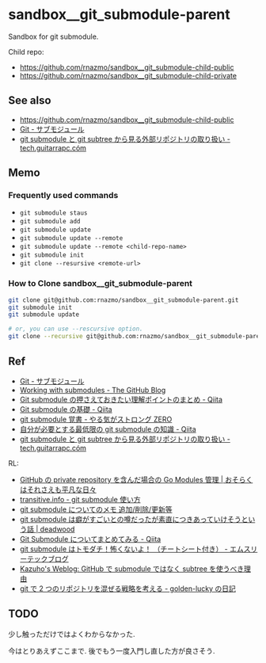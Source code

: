 # sandbox\_\_git_submodule-parent

Sandbox for git submodule.

Child repo:

- https://github.com/rnazmo/sandbox__git_submodule-child-public
- https://github.com/rnazmo/sandbox__git_submodule-child-private

## See also

- https://github.com/rnazmo/sandbox__git_submodule-child-public
- [Git - サブモジュール](https://git-scm.com/book/ja/v2/Git-%E3%81%AE%E3%81%95%E3%81%BE%E3%81%96%E3%81%BE%E3%81%AA%E3%83%84%E3%83%BC%E3%83%AB-%E3%82%B5%E3%83%96%E3%83%A2%E3%82%B8%E3%83%A5%E3%83%BC%E3%83%AB)
- [git submodule と git subtree から見る外部リポジトリの取り扱い - tech.guitarrapc.cóm](https://tech.guitarrapc.com/entry/2019/03/16/065700)

## Memo

### Frequently used commands

- `git submodule staus`
- `git submodule add`
- `git submodule update`
- `git submodule update --remote`
- `git submodule update --remote <child-repo-name>`
- `git submodule init`
- `git clone --resursive <remote-url>`

### How to Clone sandbox\_\_git_submodule-parent

```sh
git clone git@github.com:rnazmo/sandbox__git_submodule-parent.git
git submodule init
git submodule update

# or, you can use --rescursive option.
git clone --recursive git@github.com:rnazmo/sandbox__git_submodule-parent.git
```

## Ref

- [Git - サブモジュール](https://git-scm.com/book/ja/v2/Git-%E3%81%AE%E3%81%95%E3%81%BE%E3%81%96%E3%81%BE%E3%81%AA%E3%83%84%E3%83%BC%E3%83%AB-%E3%82%B5%E3%83%96%E3%83%A2%E3%82%B8%E3%83%A5%E3%83%BC%E3%83%AB)
- [Working with submodules - The GitHub Blog](https://github.blog/2016-02-01-working-with-submodules/)
- [Git submodule の押さえておきたい理解ポイントのまとめ - Qiita](https://qiita.com/kinpira/items/3309eb2e5a9a422199e9)
- [Git submodule の基礎 - Qiita](https://qiita.com/sotarok/items/0d525e568a6088f6f6bb)
- [git submodule 覚書 - やる気がストロング ZERO](https://yaruki-strong-zero.hatenablog.jp/entry/git_submodule)
- [自分が必要とする最低限の git submodule の知識 - Qiita](https://qiita.com/ma2saka/items/4bd00ef6f8c240847807)
- [git submodule と git subtree から見る外部リポジトリの取り扱い - tech.guitarrapc.cóm](https://tech.guitarrapc.com/entry/2019/03/16/065700)

RL:

- [GitHub の private repository を含んだ場合の Go Modules 管理 | おそらくはそれさえも平凡な日々](https://songmu.jp/riji/entry/2019-07-29-go-private-modules.html)
- [transitive.info - git submodule 使い方](http://transitive.info/article/git/command/submodule/)
- [git submodule についてのメモ 追加/削除/更新等](https://rcmdnk.com/blog/2013/10/18/computer-git/)
- [git submodule は癖がすごいとの噂だったが素直につきあっていけそうという話 | deadwood](https://www.d-wood.com/blog/2014/05/22_6257.html)
- [Git Submodule についてまとめてみる - Qiita](https://qiita.com/BlueSilverCat/items/19bb9b814572cd35b2ae)
- [git submodule はトモダチ！怖くないよ！ （チートシート付き） - エムスリーテックブログ](https://www.m3tech.blog/entry/git-submodule)
- [Kazuho's Weblog: GitHub で submodule ではなく subtree を使うべき理由](http://blog.kazuhooku.com/2014/12/github-submodule-subtree.html)
- [git で 2 つのリポジトリを混ぜる戦略を考える - golden-lucky の日記](https://golden-lucky.hatenablog.com/entry/2020/05/04/154704)

## TODO

少し触っただけではよくわからなかった.

今はとりあえずここまで. 後でもう一度入門し直した方が良さそう.

